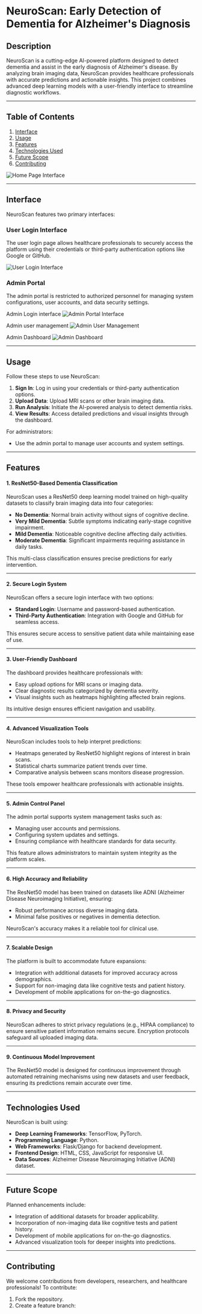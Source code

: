# NeuroScan: Early Detection of Dementia for Alzheimer's Diagnosis

## Description
NeuroScan is a cutting-edge AI-powered platform designed to detect dementia and assist in the early diagnosis of Alzheimer's disease. By analyzing brain imaging data, NeuroScan provides healthcare professionals with accurate predictions and actionable insights. This project combines advanced deep learning models with a user-friendly interface to streamline diagnostic workflows.

---

## Table of Contents
1. [Interface](#interface)
2. [Usage](#usage)
3. [Features](#features)
4. [Technologies Used](#technologies-used)
5. [Future Scope](#future-scope)
6. [Contributing](#contributing)
   
![Home Page Interface](static/images/HomePage.png)

---

## Interface
NeuroScan features two primary interfaces:

### User Login Interface
The user login page allows healthcare professionals to securely access the platform using their credentials or third-party authentication options like Google or GitHub.

![User Login Interface](static/images/UserLogin.png)

### Admin Portal
The admin portal is restricted to authorized personnel for managing system configurations, user accounts, and data security settings.

Admin Login interface
![Admin Portal Interface](static/images/AdminLogin.png)

Admin user management
![Admin User Management](static/images/AllUsers.png)

Admin Dashboard
![Admin Dashboard](static/images/AdminDashboard.png)

---

## Usage
Follow these steps to use NeuroScan:

1. **Sign In**: Log in using your credentials or third-party authentication options.
2. **Upload Data**: Upload MRI scans or other brain imaging data.
3. **Run Analysis**: Initiate the AI-powered analysis to detect dementia risks.
4. **View Results**: Access detailed predictions and visual insights through the dashboard.

For administrators:
- Use the admin portal to manage user accounts and system settings.

---

## Features
#### **1. ResNet50-Based Dementia Classification**
NeuroScan uses a ResNet50 deep learning model trained on high-quality datasets to classify brain imaging data into four categories:
- **No Dementia**: Normal brain activity without signs of cognitive decline.
- **Very Mild Dementia**: Subtle symptoms indicating early-stage cognitive impairment.
- **Mild Dementia**: Noticeable cognitive decline affecting daily activities.
- **Moderate Dementia**: Significant impairments requiring assistance in daily tasks.

This multi-class classification ensures precise predictions for early intervention.

---

#### **2. Secure Login System**
NeuroScan offers a secure login interface with two options:
- **Standard Login**: Username and password-based authentication.
- **Third-Party Authentication**: Integration with Google and GitHub for seamless access.

This ensures secure access to sensitive patient data while maintaining ease of use.

---

#### **3. User-Friendly Dashboard**
The dashboard provides healthcare professionals with:
- Easy upload options for MRI scans or imaging data.
- Clear diagnostic results categorized by dementia severity.
- Visual insights such as heatmaps highlighting affected brain regions.

Its intuitive design ensures efficient navigation and usability.

---

#### **4. Advanced Visualization Tools**
NeuroScan includes tools to help interpret predictions:
- Heatmaps generated by ResNet50 highlight regions of interest in brain scans.
- Statistical charts summarize patient trends over time.
- Comparative analysis between scans monitors disease progression.

These tools empower healthcare professionals with actionable insights.

---

#### **5. Admin Control Panel**
The admin portal supports system management tasks such as:
- Managing user accounts and permissions.
- Configuring system updates and settings.
- Ensuring compliance with healthcare standards for data security.

This feature allows administrators to maintain system integrity as the platform scales.

---

#### **6. High Accuracy and Reliability**
The ResNet50 model has been trained on datasets like ADNI (Alzheimer Disease Neuroimaging Initiative), ensuring:
- Robust performance across diverse imaging data.
- Minimal false positives or negatives in dementia detection.

NeuroScan's accuracy makes it a reliable tool for clinical use.

---

#### **7. Scalable Design**
The platform is built to accommodate future expansions:
- Integration with additional datasets for improved accuracy across demographics.
- Support for non-imaging data like cognitive tests and patient history.
- Development of mobile applications for on-the-go diagnostics.

---

#### **8. Privacy and Security**
NeuroScan adheres to strict privacy regulations (e.g., HIPAA compliance) to ensure sensitive patient information remains secure. Encryption protocols safeguard all uploaded imaging data.

---

#### **9. Continuous Model Improvement**
The ResNet50 model is designed for continuous improvement through automated retraining mechanisms using new datasets and user feedback, ensuring its predictions remain accurate over time.

---

## Technologies Used
NeuroScan is built using:
- **Deep Learning Frameworks**: TensorFlow, PyTorch.
- **Programming Language**: Python.
- **Web Frameworks**: Flask/Django for backend development.
- **Frontend Design**: HTML, CSS, JavaScript for responsive UI.
- **Data Sources**: Alzheimer Disease Neuroimaging Initiative (ADNI) dataset.

---

## Future Scope
Planned enhancements include:
- Integration of additional datasets for broader applicability.
- Incorporation of non-imaging data like cognitive tests and patient history.
- Development of mobile applications for on-the-go diagnostics.
- Advanced visualization tools for deeper insights into predictions.

---

## Contributing
We welcome contributions from developers, researchers, and healthcare professionals! To contribute:

1. Fork the repository.
2. Create a feature branch:
